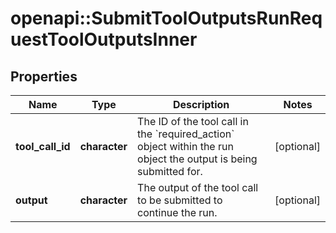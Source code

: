 # openapi::SubmitToolOutputsRunRequestToolOutputsInner


## Properties
Name | Type | Description | Notes
------------ | ------------- | ------------- | -------------
**tool_call_id** | **character** | The ID of the tool call in the &#x60;required_action&#x60; object within the run object the output is being submitted for. | [optional] 
**output** | **character** | The output of the tool call to be submitted to continue the run. | [optional] 



